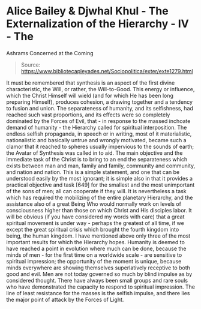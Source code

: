 # Alice Bailey & Djwhal Khul - The Externalization of the Hierarchy - IV - The
Ashrams Concerned at the Coming

> Source: https://www.bibliotecapleyades.net/Sociopolitica/exter/exte1279.html

It must be remembered that synthesis is an aspect of the first divine characteristic, the Will, or rather, the Will-to-Good. This energy or influence, which the Christ Himself will wield (and for which He has been long preparing Himself), produces cohesion, a drawing together and a tendency to fusion and union. The separateness of humanity, and its selfishness, had reached such vast proportions, and its effects were so completely dominated by the Forces of Evil, that - in response to the massed inchoate demand of humanity - the Hierarchy called for spiritual interposition. The endless selfish propaganda, in speech or in writing, most of it materialistic, nationalistic and basically untrue and wrongly motivated, became such a clamor that it reached to spheres usually impervious to the sounds of earth; the Avatar of Synthesis was called in to aid.
The main objective and the immediate task of the Christ is to bring to an end the separateness which exists between man and man, family and family, community and community, and nation and nation. This is a simple statement, and one that can be understood easily by the most ignorant; it is simple also in that it provides a practical objective and task [649] for the smallest and the most unimportant of the sons of men; all can cooperate if they will. It is nevertheless a task which has required the mobilizing of the entire planetary Hierarchy, and the assistance also of a great Being Who would normally work on levels of consciousness higher than those on which Christ and His disciples labor.
It will be obvious (if you have considered my words with care) that a great spiritual movement is under way - perhaps the greatest of all time, if we except the great spiritual crisis which brought the fourth kingdom into being, the human kingdom. I have mentioned above only three of the most important results for which the Hierarchy hopes. Humanity is deemed to have reached a point in evolution where much can be done, because the minds of men - for the first time on a worldwide scale - are sensitive to spiritual impression; the opportunity of the moment is unique, because minds everywhere are showing themselves superlatively receptive to both good and evil. Men are not today governed so much by blind impulse as by considered thought. There have always been small groups and rare souls who have demonstrated the capacity to respond to spiritual impression. The line of least resistance for the masses is the selfish impulse, and there lies the major point of attack by the Forces of Light.
